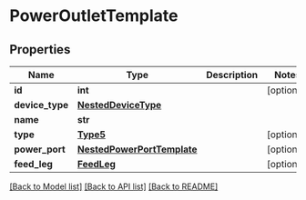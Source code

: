 # PowerOutletTemplate

## Properties
Name | Type | Description | Notes
------------ | ------------- | ------------- | -------------
**id** | **int** |  | [optional] 
**device_type** | [**NestedDeviceType**](NestedDeviceType.md) |  | 
**name** | **str** |  | 
**type** | [**Type5**](Type5.md) |  | [optional] 
**power_port** | [**NestedPowerPortTemplate**](NestedPowerPortTemplate.md) |  | [optional] 
**feed_leg** | [**FeedLeg**](FeedLeg.md) |  | [optional] 

[[Back to Model list]](../README.md#documentation-for-models) [[Back to API list]](../README.md#documentation-for-api-endpoints) [[Back to README]](../README.md)


